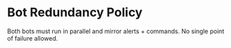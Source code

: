 # Bot Redundancy Policy
Both bots must run in parallel and mirror alerts + commands. No single point of failure allowed.